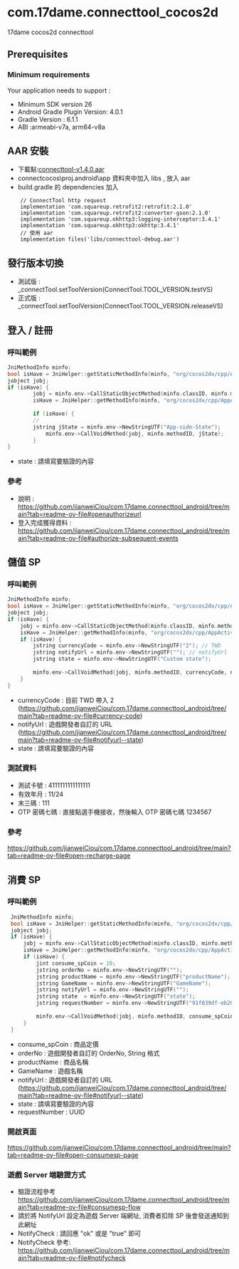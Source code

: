 # com.17dame.connecttool_cocos2d
17dame cocos2d connecttool 

## Prerequisites
### Minimum requirements  
Your application needs to support :
- Minimum SDK version 26
- Android Gradle Plugin Version: 4.0.1
- Gradle Version : 6.1.1
- ABI :armeabi-v7a, arm64-v8a



## AAR 安裝
- 下載點:[connecttool-v1.4.0.aar](https://github.com/jianweiCiou/com.17dame.connecttool_android/blob/main/Tutorial/connecttool-v1.4.0.aar)
- connectcocos\proj.android\app 資料夾中加入 libs , 放入 aar
- build.gradle 的 dependencies 加入
```
    // ConnectTool http request
    implementation 'com.squareup.retrofit2:retrofit:2.1.0'
    implementation 'com.squareup.retrofit2:converter-gson:2.1.0'
    implementation 'com.squareup.okhttp3:logging-interceptor:3.4.1'
    implementation 'com.squareup.okhttp3:okhttp:3.4.1'
    // 使用 aar
    implementation files('libs/connecttool-debug.aar')
```


## 發行版本切換
- 測試版 : _connectTool.setToolVersion(ConnectTool.TOOL_VERSION.testVS)
- 正式版 : _connectTool.setToolVersion(ConnectTool.TOOL_VERSION.releaseVS)
 
## 登入 / 註冊 
### 呼叫範例
```cpp
JniMethodInfo minfo;
bool isHave = JniHelper::getStaticMethodInfo(minfo, "org/cocos2dx/cpp/AppActivity", "getConnect17dameInstance", "()Lorg/cocos2dx/cpp/AppActivity;");
jobject jobj;
if (isHave) { 
  		jobj = minfo.env->CallStaticObjectMethod(minfo.classID, minfo.methodID);
  		isHave = JniHelper::getMethodInfo(minfo, "org/cocos2dx/cpp/AppActivity", "openLoginWebview", "(Ljava/lang/String;)V");
    
  		if (isHave) {
        //  
        jstring jState = minfo.env->NewStringUTF("App-side-State"); 
  			minfo.env->CallVoidMethod(jobj, minfo.methodID, jState);
  		}
} 
```
- state : 請填寫要驗證的內容
### 參考
- 說明 : https://github.com/jianweiCiou/com.17dame.connecttool_android/tree/main?tab=readme-ov-file#openauthorizeurl
- 登入完成獲得資料 : https://github.com/jianweiCiou/com.17dame.connecttool_android/tree/main?tab=readme-ov-file#authorize-subsequent-events
  

## 儲值 SP
### 呼叫範例
```cpp
JniMethodInfo minfo;
bool isHave = JniHelper::getStaticMethodInfo(minfo, "org/cocos2dx/cpp/AppActivity", "getConnect17dameInstance", "()Lorg/cocos2dx/cpp/AppActivity;");
jobject jobj;
if (isHave) {
    jobj = minfo.env->CallStaticObjectMethod(minfo.classID, minfo.methodID);
    isHave = JniHelper::getMethodInfo(minfo, "org/cocos2dx/cpp/AppActivity", "openRechargeSPWebview", "(Ljava/lang/String;Ljava/lang/String;Ljava/lang/String;)V");
    if (isHave) {  
        jstring currencyCode = minfo.env->NewStringUTF("2"); // TWD
        jstring notifyUrl = minfo.env->NewStringUTF(""); // notifyUrl 
        jstring state = minfo.env->NewStringUTF("Custom state"); 
         
        minfo.env->CallVoidMethod(jobj, minfo.methodID, currencyCode, notifyUrl, state);
    }
}
```
- currencyCode : 目前 TWD 帶入 2 (https://github.com/jianweiCiou/com.17dame.connecttool_android/tree/main?tab=readme-ov-file#currency-code)
- notifyUrl : 遊戲開發者自訂的 URL (https://github.com/jianweiCiou/com.17dame.connecttool_android/tree/main?tab=readme-ov-file#notifyurl--state)
- state : 請填寫要驗證的內容
  
### 測試資料
- 測試卡號 : 4111111111111111
- 有效年月 : 11/24
- 末三碼 : 111
- OTP 密碼七碼 : 直接點選手機接收，然後輸入 OTP 密碼七碼 1234567
### 參考
https://github.com/jianweiCiou/com.17dame.connecttool_android/tree/main?tab=readme-ov-file#open-recharge-page


## 消費 SP
### 呼叫範例
```cpp
 JniMethodInfo minfo;
 bool isHave = JniHelper::getStaticMethodInfo(minfo, "org/cocos2dx/cpp/AppActivity", "getConnect17dameInstance", "()Lorg/cocos2dx/cpp/AppActivity;");
 jobject jobj;
 if (isHave) {
     jobj = minfo.env->CallStaticObjectMethod(minfo.classID, minfo.methodID);
     isHave = JniHelper::getMethodInfo(minfo, "org/cocos2dx/cpp/AppActivity", "openConsumeSPWebview", "(ILjava/lang/String;Ljava/lang/String;Ljava/lang/String;Ljava/lang/String;Ljava/lang/String;Ljava/lang/String;)V");
     if (isHave) {
         jint consume_spCoin = 10;  
         jstring orderNo = minfo.env->NewStringUTF(""); 
         jstring productName = minfo.env->NewStringUTF("productName"); 
         jstring GameName = minfo.env->NewStringUTF("GameName");  
         jstring notifyUrl = minfo.env->NewStringUTF("");  
         jstring state  = minfo.env->NewStringUTF("state");
         jstring requestNumber = minfo.env->NewStringUTF("91f039df-eb20-4682-a56c-4ccb7c37db16");
          
         minfo.env->CallVoidMethod(jobj, minfo.methodID, consume_spCoin, orderNo, GameName, productName, notifyUrl, state, requestNumber);
     }
 }
```
- consume_spCoin : 商品定價
- orderNo : 遊戲開發者自訂的 OrderNo, String 格式
- productName : 商品名稱
- GameName : 遊戲名稱
- notifyUrl : 遊戲開發者自訂的 URL (https://github.com/jianweiCiou/com.17dame.connecttool_android/tree/main?tab=readme-ov-file#notifyurl--state)
- state : 請填寫要驗證的內容
- requestNumber : UUID

### 開啟頁面
https://github.com/jianweiCiou/com.17dame.connecttool_android/tree/main?tab=readme-ov-file#open-consumesp-page

### 遊戲 Server 端驗證方式
- 驗證流程參考 https://github.com/jianweiCiou/com.17dame.connecttool_android/tree/main?tab=readme-ov-file#consumesp-flow
- 請於將 NotifyUrl 設定為遊戲 Server 端網址, 消費者扣除 SP 後會發送通知到此網址
- NotifyCheck : 請回應 "ok" 或是 "true" 即可
- NotifyCheck 參考:  https://github.com/jianweiCiou/com.17dame.connecttool_android/tree/main?tab=readme-ov-file#notifycheck


